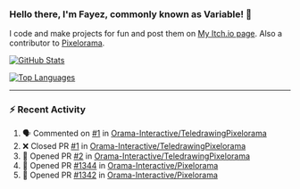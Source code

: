 ### Hello there, I'm Fayez, commonly known as Variable! 👋
I code and make projects for fun and post them on [My Itch.io page](https://variable-industries.itch.io/). Also a contributor to [Pixelorama](https://github.com/Orama-Interactive/Pixelorama).

[![GitHub Stats](https://github-readme-stats.vercel.app/api/?username=Variable-ind&show_icons=true&theme=merko)](https://github.com/anuraghazra/github-readme-stats)

[![Top Languages](https://github-readme-stats.vercel.app/api/top-langs/?username=Variable-ind&layout=compact&theme=merko)](https://github.com/anuraghazra/github-readme-stats)

---

### :zap: Recent Activity

<!--START_SECTION:activity-->
1. 🗣 Commented on [#1](https://github.com/Orama-Interactive/TeledrawingPixelorama/pull/1#issuecomment-3248556267) in [Orama-Interactive/TeledrawingPixelorama](https://github.com/Orama-Interactive/TeledrawingPixelorama)
2. ❌ Closed PR [#1](https://github.com/Orama-Interactive/TeledrawingPixelorama/pull/1) in [Orama-Interactive/TeledrawingPixelorama](https://github.com/Orama-Interactive/TeledrawingPixelorama)
3. 💪 Opened PR [#2](https://github.com/Orama-Interactive/TeledrawingPixelorama/pull/2) in [Orama-Interactive/TeledrawingPixelorama](https://github.com/Orama-Interactive/TeledrawingPixelorama)
4. 💪 Opened PR [#1344](https://github.com/Orama-Interactive/Pixelorama/pull/1344) in [Orama-Interactive/Pixelorama](https://github.com/Orama-Interactive/Pixelorama)
5. 💪 Opened PR [#1342](https://github.com/Orama-Interactive/Pixelorama/pull/1342) in [Orama-Interactive/Pixelorama](https://github.com/Orama-Interactive/Pixelorama)
<!--END_SECTION:activity-->

<!--
**Variable-ind/Variable-ind** is a ✨ _special_ ✨ repository because its `README.md` (this file) appears on your GitHub profile.

Here are some ideas to get you started:
- 🌱 I’m currently studying at ...
- 🔭 I’m currently working on ...
- 👯 I’m looking to collaborate on ...
- 🤔 I’m looking for help with ...
- 💬 Ask me about ...
- 📫 How to reach me: ...
- ⚡ Fun fact: ...
-->
